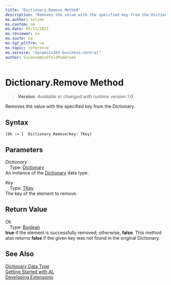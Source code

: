 ```yaml
---
title: "Dictionary.Remove Method"
description: "Removes the value with the specified key from the Dictionary."
ms.author: solsen
ms.custom: na
ms.date: 05/11/2021
ms.reviewer: na
ms.suite: na
ms.tgt_pltfrm: na
ms.topic: reference
ms.service: "dynamics365-business-central"
author: SusanneWindfeldPedersen
---
```

[//]: # (START>DO_NOT_EDIT)
[//]: # (IMPORTANT:Do not edit any of the content between here and the END>DO_NOT_EDIT.)
[//]: # (Any modifications should be made in the .xml files in the ModernDev repo.)
# Dictionary.Remove Method
> **Version**: _Available or changed with runtime version 1.0._

Removes the value with the specified key from the Dictionary.


## Syntax
```
[Ok := ]  Dictionary.Remove(Key: TKey)
```
## Parameters
*Dictionary*  
&emsp;Type: [Dictionary](dictionary-data-type.md)  
An instance of the [Dictionary](dictionary-data-type.md) data type.

*Key*  
&emsp;Type: [TKey](dictionary-data-type.md)  
The key of the element to remove.  


## Return Value
*Ok*  
&emsp;Type: [Boolean](../boolean/boolean-data-type.md)  
**true** if the element is successfully removed; otherwise, **false**. This method also returns **false** if the given key was not found in the original Dictionary.


[//]: # (IMPORTANT: END>DO_NOT_EDIT)
## See Also
[Dictionary Data Type](dictionary-data-type.md)  
[Getting Started with AL](../../devenv-get-started.md)  
[Developing Extensions](../../devenv-dev-overview.md)